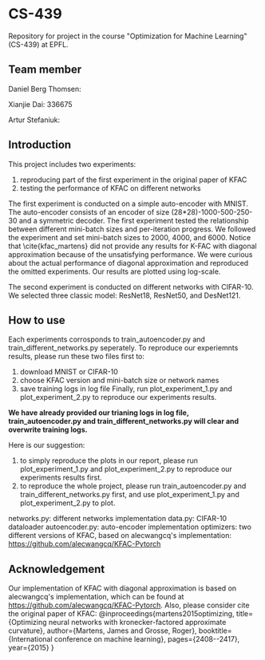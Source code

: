 # CS-439
Repository for project in the course "Optimization for Machine Learning" (CS-439) at EPFL.

## Team member ##
Daniel Berg Thomsen:

Xianjie Dai: 336675

Artur Stefaniuk:

## Introduction ##
This project includes two experiments: 
  1. reproducing part of the first experiment in the original paper of KFAC
  2. testing the performance of KFAC on different networks

The first experiment is conducted on a simple auto-encoder with MNIST. The auto-encoder consists of an encoder of size (28*28)-1000-500-250-30 and a symmetric decoder. The first experiment tested the relationship between different mini-batch sizes and per-iteration progress. We followed the experiment and set mini-batch sizes to 2000, 4000, and 6000. Notice that \cite{kfac_martens} did not provide any results for K-FAC with diagonal approximation because of the unsatisfying performance. We were curious about the actual performance of diagonal approximation and reproduced the omitted experiments. Our results are plotted using log-scale.

The second experiment is conducted on different networks with CIFAR-10. We selected three classic model: ResNet18, ResNet50, and DesNet121.

## How to use ##
Each experiments corrosponds to train_autoencoder.py and train_different_networks.py seperately.
To reproduce our experiemnts results, please run these two files first to:
  1. download MNIST or CIFAR-10
  2. choose KFAC version and mini-batch size or network names
  3. save training logs in log file
Finally, run plot_experiment_1.py and plot_experiment_2.py to reproduce our experiments results. 

**We have already provided our trianing logs in log file, train_autoencoder.py and train_different_networks.py will clear and overwrite training logs.**

Here is our suggestion:
  1. to simply reproduce the plots in our report, please run plot_experiment_1.py and plot_experiment_2.py to reproduce our experiments results first.
  2. to reproduce the whole project, please run train_autoencoder.py and train_different_networks.py first, and use plot_experiment_1.py and plot_experiment_2.py to plot.

networks.py: different networks implementation
data.py: CIFAR-10 dataloader
autoencoder.py: auto-encoder implementation
optimizers: two different versions of KFAC, based on alecwangcq's implementation: https://github.com/alecwangcq/KFAC-Pytorch

## Acknowledgement ##
Our implementation of KFAC with diagonal approximation is based on alecwangcq's implementation, which can be found at https://github.com/alecwangcq/KFAC-Pytorch.
Also, please consider cite the original paper of KFAC:
@inproceedings{martens2015optimizing,
  title={Optimizing neural networks with kronecker-factored approximate curvature},
  author={Martens, James and Grosse, Roger},
  booktitle={International conference on machine learning},
  pages={2408--2417},
  year={2015}
}
